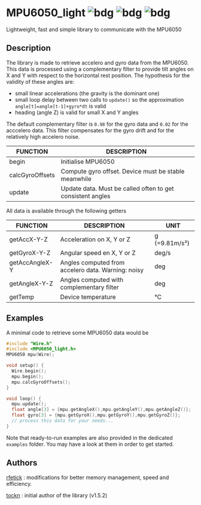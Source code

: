 # MPU6050_light ![bdg](https://img.shields.io/github/license/rfetick/MPU6050_light) ![bdg](https://img.shields.io/github/v/release/rfetick/MPU6050_light) ![bdg](https://img.shields.io/github/commits-since/rfetick/MPU6050_light/latest)

Lightweight, fast and simple library to communicate with the MPU6050

## Description

The library is made to retrieve accelero and gyro data from the MPU6050. This data is processed using a complementary filter to provide tilt angles on X and Y with respect to the horizontal rest position. The hypothesis for the validity of these angles are:
* small linear accelerations (the gravity is the dominant one)
* small loop delay between two calls to `update()` so the approximation `angle[t]=angle[t-1]+gyro*dt` is valid
* heading (angle Z) is valid for small X and Y angles

The default complementary filter is `0.98` for the gyro data and `0.02` for the acccelero data. This filter compensates for the gyro drift and for the relatively high accelero noise.

| FUNCTION        | DESCRIPTION                                                |
|-----------------|------------------------------------------------------------|
| begin           | Initialise MPU6050                                         |
| calcGyroOffsets | Compute gyro offset. Device must be stable meanwhile       |
| update          | Update data. Must be called often to get consistent angles |

All data is available through the following getters

| FUNCTION       | DESCRIPTION                                        | UNIT          |
|----------------|----------------------------------------------------|---------------|
| getAccX-Y-Z    | Acceleration on X, Y or Z                          | g (=9.81m/s²) |
| getGyroX-Y-Z   | Angular speed en X, Y or Z                         | deg/s         |
| getAccAngleX-Y | Angles computed from accelero data. Warning: noisy | deg           |
| getAngleX-Y-Z  | Angles computed with complementary filter          | deg           |
| getTemp        | Device temperature                                 | °C            |

## Examples

A minimal code to retrieve some MPU6050 data would be

```cpp
#include "Wire.h"
#include <MPU6050_light.h>
MPU6050 mpu(Wire);

void setup() {
  Wire.begin();
  mpu.begin();
  mpu.calcGyroOffsets();
}

void loop() {
  mpu.update();
  float angle[3] = {mpu.getAngleX(),mpu.getAngleY(),mpu.getAngleZ()};
  float gyro[3] = {mpu.getGyroX(),mpu.getGyroY(),mpu.getGyroZ()};
  // process this data for your needs...
}
```

Note that ready-to-run examples are also provided in the dedicated `examples` folder. You may have a look at them in order to get started.

## Authors

[rfetick](https://github.com/rfetick) : modifications for better memory management, speed and efficiency.

[tockn](https://github.com/tockn) : initial author of the library (v1.5.2)
